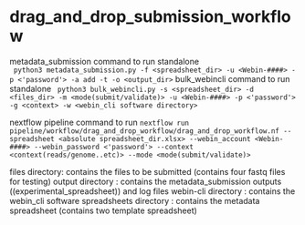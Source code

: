 # drag_and_drop_submission_workflow
metadata_submission command to run standalone  
` python3 metadata_submission.py -f <spreadsheet_dir> -u <Webin-####> -p <'password'> -a add -t -o <output_dir>`
bulk_webincli command to run standalone
` python3 bulk_webincli.py -s <spreadsheet_dir> -d <files_dir> -m <mode(submit/validate)> -u <Webin-####> -p <'password'> -g <context> -w <webin_cli software directory>`

nextflow pipeline command to run
`nextflow run pipeline/workflow/drag_and_drop_workflow/drag_and_drop_workflow.nf --spreadsheet <absolute spreadsheet_dir.xlsx> --webin_account <Webin-####> --webin_password <'password'> --context <context(reads/genome..etc)> --mode <mode(submit/validate)>`

files directory: contains the files to be submitted (contains four fastq files for testing)
output directory : contains the metadata_submission outputs ((experimental_spreadsheet)) and log files
webin-cli directory : contains the webin_cli software
spreadsheets directory : contains the metadata spreadsheet (contains two template spreadsheet)


